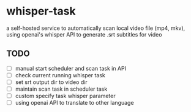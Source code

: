 # whisper-task

a self-hosted service to automatically scan local video file (mp4, mkv), using openai's
whisper API to generate .srt subtitles for video

## TODO

- [ ] manual start scheduler and scan task in API
- [ ] check current running whisper task
- [ ] set srt output dir to video dir
- [ ] maintain scan task in scheduler task
- [ ] custom specify task whisper parameter
- [ ] using openai API to translate to other language
